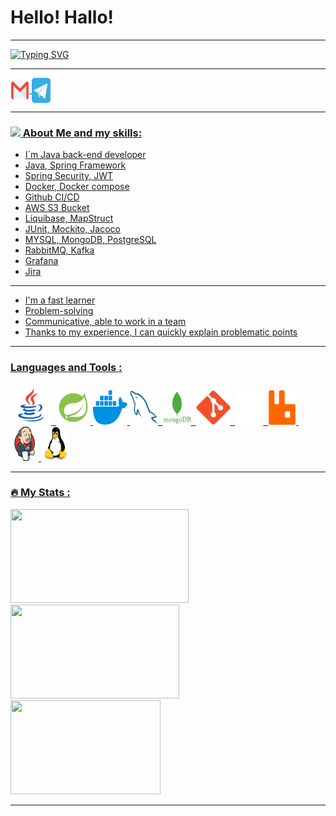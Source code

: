 

# Hello! Hallo!



---



[![Typing SVG](https://readme-typing-svg.demolab.com?font=Fira+Code&pause=1000&color=2E7FF3&width=590&lines=%F0%9F%91%8B+I%60m+Yevgeniy+%F0%9F%A4%9D+Java+Developer)](https://git.io/typing-svg)



<!--
<div align="center">

<img src="https://media.giphy.com/media/dWesBcTLavkZuG35MI/giphy.gif" width="500" height="350"/>)

</div>
-->

---

<a href="mailto:evgeniy.shulimenko@gmail.com"><img align="center" src="icon/4202011emailgmaillogomailsocialsocialmedia-115677_115624.svg" alt="apoorv#4040" height="40" width="30" data-canonical-src="https://cdn.jsdelivr.net/npm/simple-icons@3.0.1/icons/gmail.svg" style="max-width: 100%;">
<a href="https://t.me/evgeniy_shulimenko" rel="nofollow"><img align="center" src="icon/telegram_icon_130816.svg" alt="apoorv#4040" height="40" width="30" data-canonical-src="https://cdn.jsdelivr.net/npm/simple-icons@3.0.1/icons/telegram.svg" style="max-width: 100%;">

--- 

### <img src="https://raw.githubusercontent.com/TheDudeThatCode/TheDudeThatCode/master/Assets/Developer.gif" width="45px" data-animated-image="" style="max-width: 100%;"> About Me and my skills:

- I`m Java back-end developer
- Java, Spring Framework
- Spring Security, JWT
- Docker, Docker compose
- Github CI/CD
- AWS S3 Bucket
- Liquibase, MapStruct 
- JUnit, Mockito, Jacoco
- MYSQL, MongoDB, PostgreSQL
- RabbitMQ, Kafka
- Grafana
- Jira
---
- I'm a fast learner
- Problem-solving
- Communicative, able to work in a team
- Thanks to my experience, I can quickly explain problematic points

<!-- <img src="https://readme-typing-svg.herokuapp.com?font=Fira+Code&weight=700&size=35&pause=1000&color=FFFFFF&width=435&lines=About+Me:" alt="Typing SVG" /> -->

---

### Languages and Tools :

<div>
  <img src="icon/icons8-логотип-java-coffee-cup.svg" alt="java" width="65" height="65" data-canonical-src="https://www.vectorlogo.zone/logos/java/java-icon.svg" style="max-width: 100%;">&nbsp;
  <img src="icon/icons8-логотип-spring.svg" alt="spring" width="55" height="55" data-canonical-src="https://www.vectorlogo.zone/logos/springio/springio-icon.svg" style="max-width: 100%;">
  <img src="icon/docker-icon.svg" alt="spring" width="55" height="55" data-canonical-src="https://www.vectorlogo.zone/logos/springio/springio-icon.svg" style="max-width: 100%;">
  <img src="icon/mysql_plain_logo_icon_146414.svg" alt="mysql" width="45" height="55" data-canonical-src="https://www.vectorlogo.zone/logos/mysql/mysql-icon.svg" style="max-width: 100%;"/>&nbsp;
  <img src="icon/mongodb_plain_wordmark_logo_icon_146423.svg" alt="mongodb" width="45" height="55" data-canonical-src="https://www.vectorlogo.zone/logos/mongodb/mongodb-icon.svg" style="max-width: 100%;">&nbsp;
  <img src="icon/git_plain_logo_icon_146507.svg" alt="GIT" width="55" height="55" data-canonical-src="https://www.vectorlogo.zone/logos/git-scm/git-scm-icon.svg" style="max-width: 100%;">&nbsp;
  <img src="icon/apache_kafka_logo_icon_167865.svg" alt="apache_kafka" width="45" height="55">&nbsp;
  <img src="icon/rabbitmq_logo_icon_170810.svg" alt="rabbitmq" width="45" height="55" data-canonical-src="https://www.vectorlogo.zone/logos/rabbitmq/rabbitmq-icon.svg" style="max-width: 100%;">&nbsp;
  <img src="icon/jenkins_logo_icon_170552.svg" alt="jenkins" width="45" height="55" data-canonical-src="https://www.vectorlogo.zone/logos/jenkins/jenkins-icon.svg" style="max-width: 100%;">
  <img src="icon/linux_original_logo_icon_146433.svg" alt="linux" width="45" height="55" style="max-width: 100%;">
<!-- img src="https://camo.githubusercontent.com/5c52044e01222cc66415f3acf1b54cfb936e9bdd3076eb844884568c64b414ca/68747470733a2f2f7777772e766563746f726c6f676f2e7a6f6e652f6c6f676f732f646f636b65722f646f636b65722d6f6666696369616c2e737667" alt="docker" width="60" height="50" data-canonical-src="https://www.vectorlogo.zone/logos/docker/docker-official.svg" style="max-width: 100%;"> -->
</div>

---

### :fire: My Stats :
<!--[![GitHub Streak](http://github-readme-streak-stats.herokuapp.com?user=ShumaW&layout=compact&theme=dark)](https://git.io/streak-stats)-->
<!--![Anurag's GitHub stats](https://github-readme-stats.vercel.app/api?username=ShumaW&layout=compact&show_icons=true&theme=dark)-->

<div dir="auto">
<img src="https://streak-stats.demolab.com?user=ShumaW&theme=dark" width="285" height="150" alt=""/>
<img src="https://github-readme-stats.vercel.app/api?username=ShumaW&show_icons=true&theme=dark" width="270" height="150" alt=""/>
<img src="https://github-readme-stats.vercel.app/api/top-langs/?username=ShumaW&layout=compact&theme=dark" width="240" height="150" alt=""/>
</div>
<!--[![Top Langs](https://github-readme-stats.vercel.app/api/top-langs/?username=ShumaW&layout=compact&theme=dark)](https://github.com/anuraghazra/github-readme-stats)-->

---

<div>
<img src="https://komarev.com/ghpvc/?username=ShumaW&style=plastic&color=blue" alt=""/>
</div>


<!--
<div id="badges">
  <img src="https://img.shields.io/badge/LinkedIn-blue?style=for-the-badge&logo=linkedin&logoColor=white" alt="LinkedIn Badge"/>
  <img src="https://img.shields.io/badge/YouTube-red?style=for-the-badge&logo=youtube&logoColor=white" alt="Youtube Badge"/>
  <img src="https://img.shields.io/badge/Twitter-blue?style=for-the-badge&logo=twitter&logoColor=white" alt="Twitter Badge"/>
</div>
-->
